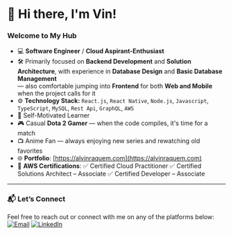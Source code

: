 # 👋 Hi there, I'm Vin!

### Welcome to My Hub

- 💻 **Software Engineer** / **Cloud Aspirant-Enthusiast**
- 🛠️ Primarily focused on **Backend Development** and **Solution Architecture**, with experience in **Database Design** and **Basic Database Management**  
  — also comfortable jumping into **Frontend** for both **Web and Mobile** when the project calls for it
- ⚙️ **Technology Stack:** `React.js`, `React Native`, `Node.js`, `Javascript`, `TypeScript`, `MySQL`, `Rest Api`, `GraphQL`, `AWS`
- 🚀 Self-Motivated Learner
- 🎮 Casual **Dota 2 Gamer** — when the code compiles, it's time for a match
- 📺 Anime Fan — always enjoying new series and rewatching old favorites
- 🌐 **Portfolio**: [https://alvinraquem.com](https://alvinraquem.com)
- 🏅 **AWS Certifications**: ✅ Certified Cloud Practitioner ✅ Certified Solutions Architect – Associate ✅ Certified Developer – Associate

---

### 📬 Let’s Connect
Feel free to reach out or connect with me on any of the platforms below:
[![Email](https://img.shields.io/badge/Email-D14836?style=for-the-badge&logo=gmail&logoColor=white)](mailto:alvin.raquem.se@gmail.com)
[![LinkedIn](https://img.shields.io/badge/LinkedIn-0077B5?style=for-the-badge&logo=linkedin&logoColor=white)](https://www.linkedin.com/in/alvin-raquem-167799146/)

